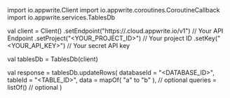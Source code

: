 import io.appwrite.Client
import io.appwrite.coroutines.CoroutineCallback
import io.appwrite.services.TablesDb

val client = Client()
    .setEndpoint("https://<REGION>.cloud.appwrite.io/v1") // Your API Endpoint
    .setProject("<YOUR_PROJECT_ID>") // Your project ID
    .setKey("<YOUR_API_KEY>") // Your secret API key

val tablesDb = TablesDb(client)

val response = tablesDb.updateRows(
    databaseId = "<DATABASE_ID>",
    tableId = "<TABLE_ID>",
    data = mapOf( "a" to "b" ), // optional
    queries = listOf() // optional
)
